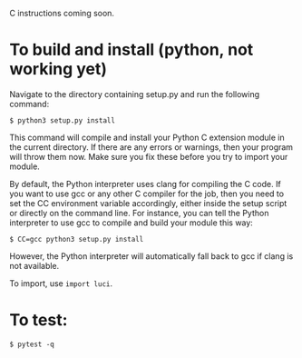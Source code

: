 C instructions coming soon.

To build and install (python, not working yet)
====================

Navigate to the directory containing setup.py and run the following command:

``$ python3 setup.py install``

This command will compile and install your Python C extension module in the current directory. If there are any errors or warnings, then your program will throw them now. Make sure you fix these before you try to import your module.

By default, the Python interpreter uses clang for compiling the C code. If you want to use gcc or any other C compiler for the job, then you need to set the CC environment variable accordingly, either inside the setup script or directly on the command line. For instance, you can tell the Python interpreter to use gcc to compile and build your module this way:

``$ CC=gcc python3 setup.py install``

However, the Python interpreter will automatically fall back to gcc if clang is not available.


To import, use ``import luci``.


To test:
====================

``$ pytest -q``
